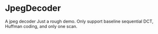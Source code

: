 # JpegDecoder
A jpeg decoder
Just a rough demo. Only support baseline sequential DCT, Huffman coding, and only one scan.
